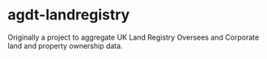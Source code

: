 # agdt-landregistry
Originally a project to aggregate UK Land Registry Oversees and Corporate land and property ownership data.

